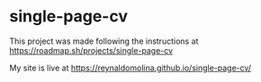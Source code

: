 # single-page-cv

This project was made following the instructions at
https://roadmap.sh/projects/single-page-cv

My site is live at https://reynaldomolina.github.io/single-page-cv/
